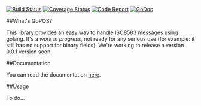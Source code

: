 [![Build Status](https://travis-ci.org/robertcs/gopos.png)](https://travis-ci.org/robertcs/gopos)
[![Coverage Status](https://coveralls.io/repos/github/robertcs/gopos/badge.svg?branch=feature/doc-example)](https://coveralls.io/github/robertcs/gopos?branch=feature/doc-example)
[![Code Report](https://goreportcard.com/badge/github.com/robertcs/gopos)](https://goreportcard.com/report/github.com/robertcs/gopos)
[![GoDoc](https://godoc.org/github.com/robertcs/gopos?status.svg)](http://godoc.org/github.com/robertcs/gopos)

##What's GoPOS?

This library provides an easy way to handle ISO8583 messages using golang. It's a *work in progress*, not ready for any serious use (for example: it still has no support for binary fields). We're working to release a version 0.0.1 version soon.


##Documentation

You can read the documentation [here](http://godoc.org/github.com/robertcs/gopos).


##Usage

To do...
